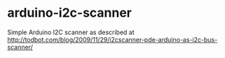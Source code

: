 arduino-i2c-scanner
===================

Simple Arduino I2C scanner as described at http://todbot.com/blog/2009/11/29/i2cscanner-pde-arduino-as-i2c-bus-scanner/
